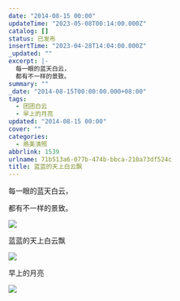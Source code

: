 ```yaml
---
date: "2014-08-15 00:00"
updateTime: "2023-05-08T00:14:00.000Z"
catalog: []
status: 已发布
insertTime: "2023-04-28T14:04:00.000Z"
_updated: ""
excerpt: |-
  每一眼的蓝天白云，
  都有不一样的景致。
summary: ""
_date: "2014-08-15T00:00:00.000+08:00"
tags:
  - 团团白云
  - 早上的月亮
updated: "2014-08-15 00:00"
cover: ""
categories:
  - 燕美清照
abbrlink: 1539
urlname: 71b513a6-077b-474b-bbca-210a73df524c
title: 蓝蓝的天上白云飘
---
```


每一眼的蓝天白云，

都有不一样的景致。

![](https://image.bmqy.net/upload/FrKPZcCi0XlyO3IyZC1_OI87nn_A.jpg)

蓝蓝的天上白云飘

![](https://image.bmqy.net/upload/FqWicGR0famy12yoLX9oDgWM7KC4.jpg)

早上的月亮

![](https://image.bmqy.net/upload/FtMb7Tv7wA9VTwNJ2EeYKsYV5zJC.jpg)
